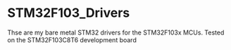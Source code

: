 # STM32F103_Drivers

Thse are my bare metal STM32 drivers for the STM32F103x MCUs. Tested on the STM32F103C8T6 development board

